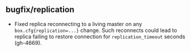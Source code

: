 ## bugfix/replication

* Fixed replica reconnecting to a living master on any
  `box.cfg{replication=...}` change. Such reconnects could lead to replica
  failing to restore connection for `replication_timeout` seconds (gh-4669).
